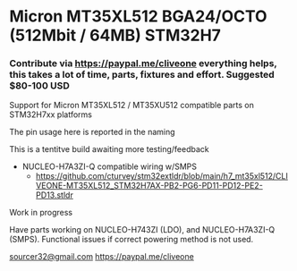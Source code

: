 # Micron MT35XL512 BGA24/OCTO (512Mbit / 64MB) STM32H7
### Contribute via   https://paypal.me/cliveone  everything helps, this takes a lot of time, parts, fixtures and effort. Suggested $80-100 USD

Support for Micron MT35XL512 / MT35XU512 compatible parts on STM32H7xx platforms

The pin usage here is reported in the naming

This is a tentitve build awaiting more testing/feedback

  * NUCLEO-H7A3ZI-Q compatible wiring w/SMPS
    * https://github.com/cturvey/stm32extldr/blob/main/h7_mt35xl512/CLIVEONE-MT35XL512_STM32H7AX-PB2-PG6-PD11-PD12-PE2-PD13.stldr

Work in progress

Have parts working on NUCLEO-H743ZI (LDO), and NUCLEO-H7A3ZI-Q (SMPS). Functional issues if correct powering method is not used.

 sourcer32@gmail.com
 https://paypal.me/cliveone
